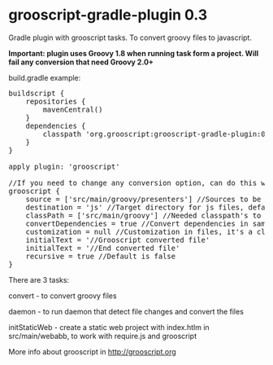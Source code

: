 grooscript-gradle-plugin 0.3
============================

Gradle plugin with grooscript tasks. To convert groovy files to javascript.

__Important: plugin uses Groovy 1.8 when running task form a project. Will fail any conversion that need Groovy 2.0+__

build.gradle example:

<pre>
buildscript {
    repositories {
        mavenCentral()
    }
    dependencies {
        classpath 'org.grooscript:grooscript-gradle-plugin:0.3'
    }
}

apply plugin: 'grooscript'

//If you need to change any conversion option, can do this way, optional
grooscript {
    source = ['src/main/groovy/presenters'] //Sources to be converted(List<String>), default is ['src/main/groovy']
    destination = 'js' //Target directory for js files, default is 'src/main/webapp/js/app'
    classPath = ['src/main/groovy'] //Needed classpath's to compile source files(List<String>), default is ['src/main/groovy']
    convertDependencies = true //Convert dependencies in same file, by default is false
    customization = null //Customization in files, it's a closure, as for example { -> ast(groovy.transform.TypeChecked) }
    initialText = '//Grooscript converted file'
    initialText = '//End converted file'
    recursive = true //Default is false
}
</pre>

There are 3 tasks:

convert - to convert groovy files

daemon - to run daemon that detect file changes and convert the files

initStaticWeb - create a static web project with index.htlm in src/main/webabb, to work with require.js and grooscript

More info about grooscript in http://grooscript.org